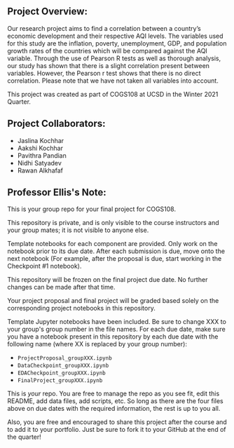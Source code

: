 ## Project Overview:

Our research project aims to find a correlation between a country’s economic development and their respective AQI levels. The variables used for this study are the inflation, poverty, unemployment, GDP, and population growth rates of the countries which will be compared against the AQI variable. Through the use of Pearson R tests as well as thorough analysis, our study has shown that there is a slight correlation present between variables. However, the Pearson r test shows that there is no direct correlation. Please note that we have not taken all variables into account. <br>

This project was created as part of COGS108 at UCSD in the Winter 2021 Quarter.

## Project Collaborators:

* Jaslina Kochhar
* Aakshi Kochhar
* Pavithra Pandian
* Nidhi Satyadev
* Rawan Alkhafaf





## Professor Ellis's Note:


This is your group repo for your final project for COGS108.

This repository is private, and is only visible to the course instructors and your group mates; it is not visible to anyone else.

Template notebooks for each component are provided. Only work on the notebook prior to its due date. After each submission is due, move onto the next notebook (For example, after the proposal is due, start working in the Checkpoint #1 notebook). 

This repository will be frozen on the final project due date. No further changes can be made after that time.

Your project proposal and final project will be graded based solely on the corresponding project notebooks in this repository.

Template Jupyter notebooks have been included. Be sure to change XXX to your group's group number in the file names. For each due date, make sure you have a notebook present in this repository by each due date with the following name (where XX is replaced by your group number):

- `ProjectProposal_groupXXX.ipynb`
- `DataCheckpoint_groupXXX.ipynb`
- `EDACheckpoint_groupXXX.ipynb`
- `FinalProject_groupXXX.ipynb`

This is *your* repo. You are free to manage the repo as you see fit, edit this README, add data files, add scripts, etc. So long as there are the four files above on due dates with the required information, the rest is up to you all. 

Also, you are free and encouraged to share this project after the course and to add it to your portfolio. Just be sure to fork it to your GitHub at the end of the quarter!
